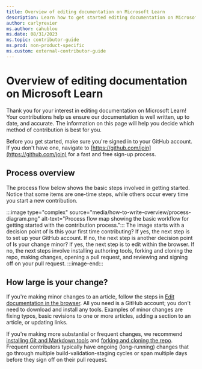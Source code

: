 ```yaml
---
title: Overview of editing documentation on Microsoft Learn
description: Learn how to get started editing documentation on Microsoft Learn, and learn how to choose the appropriate method for contribution.
author: carlyrevier
ms.author: cahublou
ms.date: 08/31/2023
ms.topic: contributor-guide
ms.prod: non-product-specific
ms.custom: external-contributor-guide
---
```


# Overview of editing documentation on Microsoft Learn

Thank you for your interest in editing documentation on Microsoft Learn! Your contributions help us ensure our documentation is well written, up to date, and accurate. The information on this page will help you decide which method of contribution is best for you.

Before you get started, make sure you're signed in to your GitHub account. If you don't have one, navigate to [https://github.com/join](https://github.com/join) for a fast and free sign-up process.

## Process overview

The process flow below shows the basic steps involved in getting started. Notice that some items are one-time steps, while others occur every time you start a new contribution.

:::image type="complex" source="media/how-to-write-overview/process-diagram.png" alt-text="Process flow map showing the basic workflow for getting started with the contribution process.":::
    The image starts with a decision point of Is this your first time contributing? If yes, the next step is to set up your GitHub account. If no, the next step is another decision point of Is your change minor? If yes, the next step is to edit within the browser. If no, the next steps involve installing authoring tools, forking and cloning the repo, making changes, opening a pull request, and reviewing and signing off on your pull request.
:::image-end:::

## How large is your change?

If you're making minor changes to an article, follow the steps in [Edit documentation in the browser](how-to-write-quick-edits.md). All you need is a GitHub account; you don't need to download and install any tools. Examples of minor changes are fixing typos, basic revisions to one or more articles, adding a section to an article, or updating links.

If you're making more substantial or frequent changes, we recommend [installing Git and Markdown tools](get-started-setup-tools.md) and [forking and cloning the repo](get-started-setup-local.md). Frequent contributors typically have ongoing (long-running) changes that go through multiple build-validation-staging cycles or span multiple days before they sign off on their pull request.
